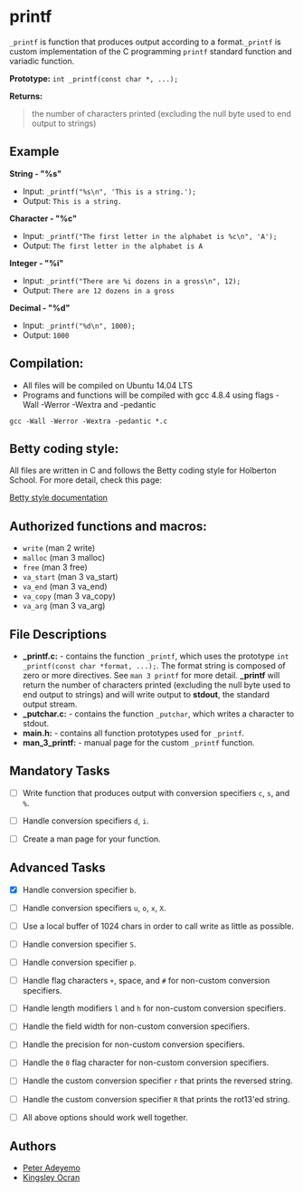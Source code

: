 # printf
```_printf``` is function that produces output according to a format.```_printf``` is custom implementation of the C programming  ```printf``` standard function and variadic function.

**Prototype:** ```int _printf(const char *, ...);```

**Returns:**
> the number of characters printed (excluding the null byte used to end output to strings)




## Example
**String - "%s"**
* Input: ```_printf("%s\n", 'This is a string.');```
* Output: ```This is a string.```

**Character - "%c"**
* Input: ```_printf("The first letter in the alphabet is %c\n", 'A');```
* Output: ```The first letter in the alphabet is A```

**Integer - "%i"**
* Input: ```_printf("There are %i dozens in a gross\n", 12);```
* Output: ```There are 12 dozens in a gross```

**Decimal - "%d"**
* Input: ```_printf("%d\n", 1000);```
* Output:  ```1000```





## Compilation:
* All files will be compiled on Ubuntu 14.04 LTS
* Programs and functions will be compiled with gcc 4.8.4 using flags -Wall -Werror -Wextra and -pedantic

```gcc -Wall -Werror -Wextra -pedantic *.c```





## Betty coding style:
All files are written in C and follows the Betty coding style for Holberton School. For more detail, check this page:

[Betty style documentation](https://github.com/holbertonschool/Betty/wiki)






## Authorized functions and macros:
 * ```write``` (man 2 write)
 * ```malloc``` (man 3 malloc)
 * ```free``` (man 3 free)
 * ```va_start``` (man 3 va_start)
 * ```va_end``` (man 3 va_end)
 * ```va_copy``` (man 3 va_copy)
 * ```va_arg``` (man 3 va_arg)






## File Descriptions
* **_printf.c:** - contains the  function ```_printf```, which uses the prototype ```int _printf(const char *format, ...);```. The format string is composed of zero or more directives. See ```man 3 printf``` for more detail. **_printf** will return the number of characters printed (excluding the null byte used to end output to strings) and will write output to **stdout**, the standard output stream.
* **_putchar.c:** - contains the function ```_putchar```, which writes a character to stdout.
* **main.h:** - contains all function prototypes used for ```_printf```.
* **man_3_printf:** - manual page for the custom ```_printf``` function.







## Mandatory Tasks
- [ ] Write function that produces output with conversion specifiers ```c```, ```s```, and ```%```.
- [ ] Handle conversion specifiers ```d```, ```i```.
- [ ] Create a man page for your function.




## Advanced Tasks
- [x] Handle conversion specifier ```b```.
- [ ] Handle conversion specifiers ```u```, ```o```, ```x```, ```X```.
- [ ] Use a local buffer of 1024 chars in order to call write as little as possible.
- [ ] Handle conversion specifier ```S```.
- [ ] Handle conversion specifier ```p```.
- [ ] Handle flag characters ```+```, space, and ```#``` for non-custom conversion specifiers.
- [ ] Handle length modifiers ```l``` and ```h``` for non-custom conversion specifiers.
- [ ] Handle the field width for non-custom conversion specifiers.
- [ ] Handle the precision for non-custom conversion specifiers.
- [ ] Handle the ```0``` flag character for non-custom conversion specifiers.
- [ ] Handle the custom conversion specifier ```r``` that prints the reversed string.
- [ ] Handle the custom conversion specifier ```R``` that prints the rot13'ed string.
- [ ] All above options should work well together.





## Authors
* [Peter Adeyemo](https://github.com/adeyemodanointed)
* [Kingsley Ocran](https://github.com/kingsleyocran) 


